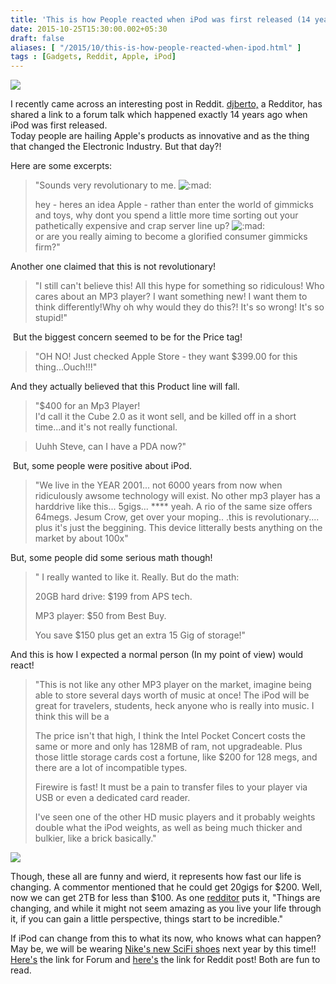 ```yaml
---
title: 'This is how People reacted when iPod was first released (14 years ago)!'
date: 2015-10-25T15:30:00.002+05:30
draft: false
aliases: [ "/2015/10/this-is-how-people-reacted-when-ipod.html" ]
tags : [Gadgets, Reddit, Apple, iPod]
---
```


[![](http://3.bp.blogspot.com/-orfbKKwoU8A/Viyn7nqEn2I/AAAAAAAAC10/C_bsT2MirfI/s640/SayHelloToiPod.jpeg)](http://3.bp.blogspot.com/-orfbKKwoU8A/Viyn7nqEn2I/AAAAAAAAC10/C_bsT2MirfI/s1600/SayHelloToiPod.jpeg)

  
I recently came across an interesting post in Reddit. [djberto,](https://www.reddit.com/user/djberto) a Redditor, has shared a link to a forum talk which happened exactly 14 years ago when iPod was first released.  
Today people are hailing Apple's products as innovative and as the thing that changed the Electronic Industry. But that day?!  
  
Here are some excerpts:  

> "Sounds very revolutionary to me. ![:mad:](http://forums.macrumors.com/styles/default/xenforo/clear.png "Mad    :mad:")  
>   
> hey - heres an idea Apple - rather than enter the world of gimmicks and toys, why dont you spend a little more time sorting out your pathetically expensive and crap server line up? ![:mad:](http://forums.macrumors.com/styles/default/xenforo/clear.png "Mad    :mad:")  
> or are you really aiming to become a glorified consumer gimmicks firm?"

Another one claimed that this is not revolutionary!  

> "I still can't believe this! All this hype for something so ridiculous! Who cares about an MP3 player? I want something new! I want them to think differently!Why oh why would they do this?! It's so wrong! It's so stupid!"

 But the biggest concern seemed to be for the Price tag!  

> "OH NO! Just checked Apple Store - they want $399.00 for this thing...Ouch!!!"

And they actually believed that this Product line will fall.  

> "$400 for an Mp3 Player!  
> I'd call it the Cube 2.0 as it wont sell, and be killed off in a short time...and it's not really functional. 

> Uuhh Steve, can I have a PDA now?"  

 But, some people were positive about iPod.  

> "We live in the YEAR 2001... not 6000 years from now when ridiculously awsome technology will exist. No other mp3 player has a harddrive like this... 5gigs... \*\*\*\* yeah. A rio of the same size offers 64megs. Jesum Crow, get over your moping.. .this is revolutionary.... plus it's just the beggining. This device litterally bests anything on the market by about 100x"

But, some people did some serious math though!  

> " I really wanted to like it. Really. But do the math:  
>   
> 20GB hard drive: $199 from APS tech.  
>   
> MP3 player: $50 from Best Buy.  
>   
> You save $150 plus get an extra 15 Gig of storage!"

And this is how I expected a normal person (In my point of view) would react!  

> "This is not like any other MP3 player on the market, imagine being able to store several days worth of music at once! The iPod will be great for travelers, students, heck anyone who is really into music. I think this will be a  
>   
> The price isn't that high, I think the Intel Pocket Concert costs the same or more and only has 128MB of ram, not upgradeable. Plus those little storage cards cost a fortune, like $200 for 128 megs, and there are a lot of incompatible types.  
>   
> Firewire is fast! It must be a pain to transfer files to your player via USB or even a dedicated card reader.  
>   
> I've seen one of the other HD music players and it probably weights double what the iPod weights, as well as being much thicker and bulkier, like a brick basically."

[![](http://3.bp.blogspot.com/-H82NA-PIkZI/ViyoMXVx28I/AAAAAAAAC18/cl1SS-hIPOg/s1600/2003_sillouhette.jpg)](http://3.bp.blogspot.com/-H82NA-PIkZI/ViyoMXVx28I/AAAAAAAAC18/cl1SS-hIPOg/s1600/2003_sillouhette.jpg)

  
Though, these all are funny and wierd, it represents how fast our life is changing. A commentor mentioned that he could get 20gigs for $200. Well, now we can get 2TB for less than $100. As one [redditor](https://www.reddit.com/r/technology/comments/3q3mg9/14_years_ago_steve_jobs_announced_the_ipod_and/cwbyf36) puts it, "Things are changing, and while it might not seem amazing as you live your life through it, if you can gain a little perspective, things start to be incredible."  
  
If iPod can change from this to what its now, who knows what can happen? May be, we will be wearing [Nike's new SciFi shoes](http://technologyinfinite.blogspot.in/2015/10/nike-brings-back-to-future-shoes-alive.html) next year by this time!!  
[Here's](http://forums.macrumors.com/threads/apples-new-thing-ipod.500/) the link for Forum and [here's](https://www.reddit.com/r/technology/comments/3q3mg9/14_years_ago_steve_jobs_announced_the_ipod_and/) the link for Reddit post! Both are fun to read.